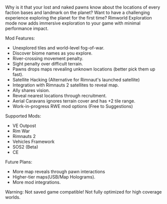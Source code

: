 Why is it that your lost and naked pawns know about the locations of every faction bases and landmark on the planet? Want to have a challenging experience exploring the planet for the first time? Rimworld Exploration mode now adds immersive exploration to your game with minimal performance impact.

Mod Features:
* Unexplored tiles and world-level fog-of-war.
* Discover biome names as you explore.
* River-crossing movement penalty.
* Sight penalty over difficult terrain.
* Pawns drops maps revealing unknown locations (better pick them up fast).
* Satellite Hacking (Alternative for Rimnaut's launched satellite)
* Integration with Rimnauts 2 satellites to reveal map.
* Ally shares vision.
* Reveal nearest locations through recruitment.
* Aerial Caravans ignores terrain cover and has +2 tile range.
* Work-in-progress RWE mod options (Free to Suggestions)

		
Supported Mods:
* VE Outpost
* Rim War
* Rimnauts 2
* Vehicles Framework
* SOS2 (Beta)
* CE
		
Future Plans:
* More map reveals through pawn interactions
* Higher-tier maps(USB/Map Holograms).
* More mod integrations.

Warning: Not saved game compatible!
Not fully optimized for high coverage worlds.

